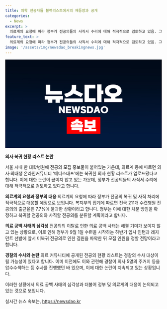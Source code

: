 ```yaml
---
title: 의학 전공자들 블랙리스트에서의 재등장과 공개
categories:
  - News
excerpt: >
  의료계의 요청에 따라 정부가 전공의들의 사직서 수리에 대해 적극적으로 검토하고 있음. 그러나 의료공백 사태가 지속되며 의료 커뮤니티에 전공의와 전임의의 현황을 공개하는 블랙리스트가 파악됨. 이로 인해 전공의의 출신병원과 학번 등의 신원 정보가 공유되고 있음. 미복귀 전공의 결원 파악 후 하반기 인턴·레지던트 모집에 영향 미칠 것으로 예상되고, 정부는 미복귀 전공의 처분 방침을 확정할 예정임. 지난 전공의 이탈로 인한 의료 공백 사태에 대한 수사가 계속되고 있음.
feature_text: >
  의료계의 요청에 따라 정부가 전공의들의 사직서 수리에 대해 적극적으로 검토하고 있음. 그러나 의료공백 사태가 지속되며 의료 커뮤니티에 전공의와 전임의의 현황을 공개하는 블랙리스트가 파악됨. 이로 인해 전공의의 출신병원과 학번 등의 신원 정보가 공유되고 있음. 미복귀 전공의 결원 파악 후 하반기 인턴·레지던트 모집에 영향 미칠 것으로 예상되고, 정부는 미복귀 전공의 처분 방침을 확정할 예정임. 지난 전공의 이탈로 인한 의료 공백 사태에 대한 수사가 계속되고 있음.
image: '/assets/img/newsdao_breakingnews.jpg'
---
```


<p><img src="/assets/img/newsdao_breakingnews.jpg" alt="pcversion 속보" /></p>

<p><b>의사 복귀 현황 리스트 논란</b></p>

<p>서울 시내 한 대학병원에 전공의 모집 홍보물이 붙어있는 가운데, 의료계 등에 따르면 의사·의대생 온라인커뮤니티 ‘메디스태프’에는 복귀한 의사 현황 리스트가 업로드됐다고 합니다. 이에 대한 논란이 끊이지 않고 있는 가운데, 정부가 전공의들의 사직서 수리에 대해 적극적으로 검토하고 있다고 합니다. </p>

<p data-ke-size="size16"></p>

<p><b>의료계의 요청과 정부의 대응</b>
의료계의 요청에 따라 정부가 전공의 복귀 및 사직 처리에 적극적으로 대응할 예정으로 보입니다. 복지부의 집계에 따르면 전국 211개 수련병원 전공의의 출근율은 7.7%에 불과한 상황이라고 합니다. 정부는 이에 대한 처분 방침을 확정하고 복귀할 전공의와 사직할 전공의를 분류할 계획이라고 합니다.</p>

<p data-ke-size="size16"></p>

<p><b>의료 공백 사태의 심각성</b>
전공의의 이탈로 인한 의료 공백 사태는 해결 기미가 보이지 않고 있는 상황으로, 이로 인해 정부가 9월 1일 수련을 시작하는 하반기 입사 인턴과 레지던트 선발에 앞서 미복귀 전공의로 인한 결원을 파악한 뒤 모집 인원을 정할 전망이라고 합니다.</p>

<p data-ke-size="size16"></p>

<p><b>경찰의 수사와 논란</b>
의료 커뮤니티에 공개된 전공의 현황 리스트는 경찰의 수사 대상이 될 가능성이 있다고 합니다. 이미 이전에도 이와 관련해 경찰이 의사 5명의 주거지 등을 압수수색하는 등 수사를 진행했던 바 있으며, 이에 대한 논란이 지속되고 있는 상황입니다.</p>

<p>이러한 상황에서 의료 공백 사태의 심각성과 더불어 정부 및 의료계의 대응이 논의되고 있는 것으로 보입니다.</p>
실시간 뉴스 속보는, <a href="https://newsdao.kr" rel="dofollow">https://newsdao.kr</a>


